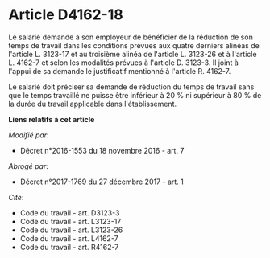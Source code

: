 # Article D4162-18

Le salarié demande à son employeur de bénéficier de la réduction de son temps de travail dans les conditions prévues aux
quatre derniers alinéas de l'article L. 3123-17 et au troisième alinéa de l'article L. 3123-26 et à l'article L. 4162-7 et
selon les modalités prévues à l'article D. 3123-3. Il joint à l'appui de sa demande le justificatif mentionné à l'article R.
4162-7. 

Le salarié doit préciser sa demande de réduction du temps de travail sans que le temps travaillé ne puisse être inférieur à
20 % ni supérieur à 80 % de la durée du travail applicable dans l'établissement.

**Liens relatifs à cet article**

_Modifié par_:

  - Décret n°2016-1553 du 18 novembre 2016 - art. 7

_Abrogé par_:

  - Décret n°2017-1769 du 27 décembre 2017 - art. 1

_Cite_:

  - Code du travail - art. D3123-3
  - Code du travail - art. L3123-17
  - Code du travail - art. L3123-26
  - Code du travail - art. L4162-7
  - Code du travail - art. R4162-7
